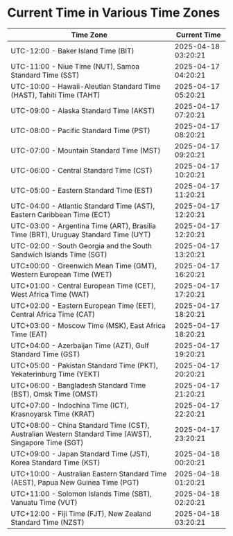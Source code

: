 # Current Time in Various Time Zones

| Time Zone | Current Time |
|-----------|--------------|
| UTC-12:00 - Baker Island Time (BIT) | 2025-04-18 03:20:21 |
| UTC-11:00 - Niue Time (NUT), Samoa Standard Time (SST) | 2025-04-17 04:20:21 |
| UTC-10:00 - Hawaii-Aleutian Standard Time (HAST), Tahiti Time (TAHT) | 2025-04-17 05:20:21 |
| UTC-09:00 - Alaska Standard Time (AKST) | 2025-04-17 07:20:21 |
| UTC-08:00 - Pacific Standard Time (PST) | 2025-04-17 08:20:21 |
| UTC-07:00 - Mountain Standard Time (MST) | 2025-04-17 09:20:21 |
| UTC-06:00 - Central Standard Time (CST) | 2025-04-17 10:20:21 |
| UTC-05:00 - Eastern Standard Time (EST) | 2025-04-17 11:20:21 |
| UTC-04:00 - Atlantic Standard Time (AST), Eastern Caribbean Time (ECT) | 2025-04-17 12:20:21 |
| UTC-03:00 - Argentina Time (ART), Brasília Time (BRT), Uruguay Standard Time (UYT) | 2025-04-17 12:20:21 |
| UTC-02:00 - South Georgia and the South Sandwich Islands Time (SGT) | 2025-04-17 13:20:21 |
| UTC±00:00 - Greenwich Mean Time (GMT), Western European Time (WET) | 2025-04-17 16:20:21 |
| UTC+01:00 - Central European Time (CET), West Africa Time (WAT) | 2025-04-17 17:20:21 |
| UTC+02:00 - Eastern European Time (EET), Central Africa Time (CAT) | 2025-04-17 18:20:21 |
| UTC+03:00 - Moscow Time (MSK), East Africa Time (EAT) | 2025-04-17 18:20:21 |
| UTC+04:00 - Azerbaijan Time (AZT), Gulf Standard Time (GST) | 2025-04-17 19:20:21 |
| UTC+05:00 - Pakistan Standard Time (PKT), Yekaterinburg Time (YEKT) | 2025-04-17 20:20:21 |
| UTC+06:00 - Bangladesh Standard Time (BST), Omsk Time (OMST) | 2025-04-17 21:20:21 |
| UTC+07:00 - Indochina Time (ICT), Krasnoyarsk Time (KRAT) | 2025-04-17 22:20:21 |
| UTC+08:00 - China Standard Time (CST), Australian Western Standard Time (AWST), Singapore Time (SGT) | 2025-04-17 23:20:21 |
| UTC+09:00 - Japan Standard Time (JST), Korea Standard Time (KST) | 2025-04-18 00:20:21 |
| UTC+10:00 - Australian Eastern Standard Time (AEST), Papua New Guinea Time (PGT) | 2025-04-18 01:20:21 |
| UTC+11:00 - Solomon Islands Time (SBT), Vanuatu Time (VUT) | 2025-04-18 02:20:21 |
| UTC+12:00 - Fiji Time (FJT), New Zealand Standard Time (NZST) | 2025-04-18 03:20:21 |
